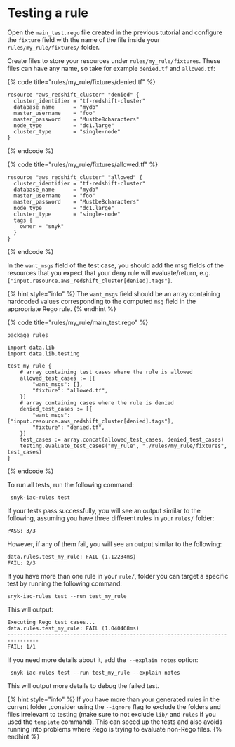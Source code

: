 # Testing a rule

Open the `main_test.rego` file created in the previous tutorial and configure the `fixture` field with the name of the file inside your `rules/my_rule/fixtures/` folder.

Create files to store your resources under `rules/my_rule/fixtures`. These files can have any name, so take for example `denied.tf` and `allowed.tf`:

{% code title="rules/my_rule/fixtures/denied.tf" %}
```
resource "aws_redshift_cluster" "denied" {
  cluster_identifier = "tf-redshift-cluster"
  database_name      = "mydb"
  master_username    = "foo"
  master_password    = "Mustbe8characters"
  node_type          = "dc1.large"
  cluster_type       = "single-node"
}
```
{% endcode %}

{% code title="rules/my_rule/fixtures/allowed.tf" %}
```
resource "aws_redshift_cluster" "allowed" {
  cluster_identifier = "tf-redshift-cluster"
  database_name      = "mydb"
  master_username    = "foo"
  master_password    = "Mustbe8characters"
  node_type          = "dc1.large"
  cluster_type       = "single-node"
  tags {
    owner = "snyk"
  }
}
```
{% endcode %}

In the `want_msgs` field of the test case, you should add the msg fields of the resources that you expect that your deny rule will evaluate/return, e.g. `["input.resource.aws_redshift_cluster[denied].tags"]`.

{% hint style="info" %}
The `want_msgs` field should be an array containing hardcoded values corresponding to the computed `msg` field in the appropriate Rego rule.
{% endhint %}

{% code title="rules/my_rule/main_test.rego" %}
```
package rules

import data.lib
import data.lib.testing

test_my_rule {
	# array containing test cases where the rule is allowed
	allowed_test_cases := [{
		"want_msgs": [],
		"fixture": "allowed.tf",
	}]
	# array containing cases where the rule is denied
	denied_test_cases := [{
		"want_msgs": ["input.resource.aws_redshift_cluster[denied].tags"],
		"fixture": "denied.tf",
	}]
	test_cases := array.concat(allowed_test_cases, denied_test_cases)
	testing.evaluate_test_cases("my_rule", "./rules/my_rule/fixtures", test_cases)
}
```
{% endcode %}

To run all tests, run the following command:

```
 snyk-iac-rules test
```

If your tests pass successfully, you will see an output similar to the following, assuming you have three different rules in your `rules/` folder:

```
PASS: 3/3
```

However, if any of them fail, you will see an output similar to the following:

```
data.rules.test_my_rule: FAIL (1.12234ms)
FAIL: 2/3
```

If you have more than one rule in your `rule/`, folder you can target a specific test by running the following command:

```
snyk-iac-rules test --run test_my_rule
```

This will output:

```
Executing Rego test cases...
data.rules.test_my_rule: FAIL (1.040468ms)
--------------------------------------------------------------------------------
FAIL: 1/1
```

If you need more details about it, add the` --explain notes` option:

```
 snyk-iac-rules test --run test_my_rule --explain notes
```

This will output more details to debug the failed test.

{% hint style="info" %}
If you have more than your generated rules in the current folder ,consider using the  `--ignore` flag to exclude the folders and files irrelevant to testing (make sure to not exclude `lib/` and `rules` if you used the `template` command). This can speed up the tests and also avoids running into problems where Rego is trying to evaluate non-Rego files.
{% endhint %}
